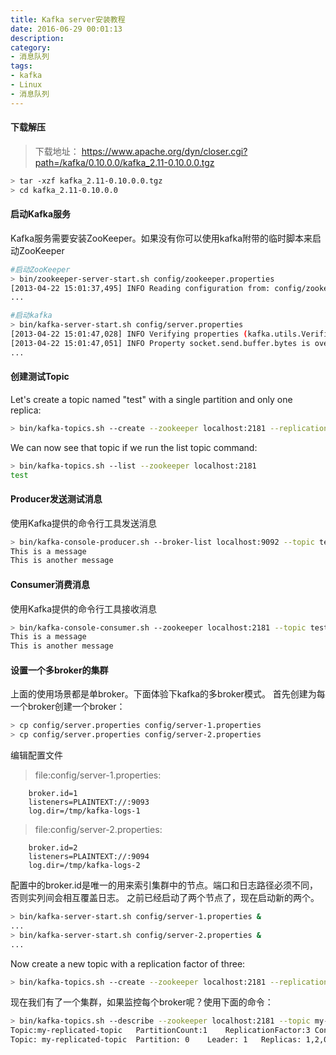 ```yaml
---
title: Kafka server安装教程
date: 2016-06-29 00:01:13
description:
category:
- 消息队列
tags:
- kafka
- Linux
- 消息队列
---
```


#### 下载解压
>下载地址：
>https://www.apache.org/dyn/closer.cgi?path=/kafka/0.10.0.0/kafka_2.11-0.10.0.0.tgz
``` bash
> tar -xzf kafka_2.11-0.10.0.0.tgz
> cd kafka_2.11-0.10.0.0
```

#### 启动Kafka服务
Kafka服务需要安装ZooKeeper。如果没有你可以使用kafka附带的临时脚本来启动ZooKeeper
``` bash
#启动ZooKeeper
> bin/zookeeper-server-start.sh config/zookeeper.properties
[2013-04-22 15:01:37,495] INFO Reading configuration from: config/zookeeper.properties (org.apache.zookeeper.server.quorum.QuorumPeerConfig)
...
```

``` bash
#启动kafka
> bin/kafka-server-start.sh config/server.properties
[2013-04-22 15:01:47,028] INFO Verifying properties (kafka.utils.VerifiableProperties)
[2013-04-22 15:01:47,051] INFO Property socket.send.buffer.bytes is overridden to 1048576 (kafka.utils.VerifiableProperties)
...
```

#### 创建测试Topic
Let's create a topic named "test" with a single partition and only one replica:
``` bash
> bin/kafka-topics.sh --create --zookeeper localhost:2181 --replication-factor 1 --partitions 1 --topic test
```
We can now see that topic if we run the list topic command:
``` bash
> bin/kafka-topics.sh --list --zookeeper localhost:2181
test
```

#### Producer发送测试消息
使用Kafka提供的命令行工具发送消息
``` bash
> bin/kafka-console-producer.sh --broker-list localhost:9092 --topic test
This is a message
This is another message
```

#### Consumer消费消息
使用Kafka提供的命令行工具接收消息
``` bash
> bin/kafka-console-consumer.sh --zookeeper localhost:2181 --topic test --from-beginning
This is a message
This is another message
```

#### 设置一个多broker的集群
上面的使用场景都是单broker。下面体验下kafka的多broker模式。
首先创建为每一个broker创建一个broker：
``` bash
> cp config/server.properties config/server-1.properties
> cp config/server.properties config/server-2.properties
```
编辑配置文件
>file:config/server-1.properties:
``` file 
    broker.id=1
    listeners=PLAINTEXT://:9093
    log.dir=/tmp/kafka-logs-1
```

>file:config/server-2.properties:
``` file
    broker.id=2
    listeners=PLAINTEXT://:9094
    log.dir=/tmp/kafka-logs-2
```
配置中的broker.id是唯一的用来索引集群中的节点。端口和日志路径必须不同，否则实列间会相互覆盖日志。
之前已经启动了两个节点了，现在启动新的两个。
``` bash
> bin/kafka-server-start.sh config/server-1.properties &
...
> bin/kafka-server-start.sh config/server-2.properties &
...
```

Now create a new topic with a replication factor of three:
``` bash
> bin/kafka-topics.sh --create --zookeeper localhost:2181 --replication-factor 3 --partitions 1 --topic my-replicated-topic
```

现在我们有了一个集群，如果监控每个broker呢？使用下面的命令：
``` bash
> bin/kafka-topics.sh --describe --zookeeper localhost:2181 --topic my-replicated-topic
Topic:my-replicated-topic	PartitionCount:1	ReplicationFactor:3	Configs:
Topic: my-replicated-topic	Partition: 0	Leader: 1	Replicas: 1,2,0	Isr: 1,2,0
```


